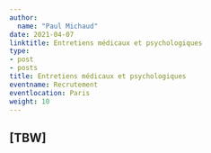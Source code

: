 ```yaml
---
author:
  name: "Paul Michaud"
date: 2021-04-07
linktitle: Entretiens médicaux et psychologiques
type:
- post
- posts
title: Entretiens médicaux et psychologiques
eventname: Recrutement
eventlocation: Paris
weight: 10
---
```


## [TBW]
